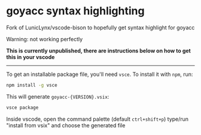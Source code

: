 # goyacc syntax highlighting

Fork of LunicLynx/vscode-bison to hopefully get syntax highlight for goyacc

Warning: not working perfectly

**This is currently unpublished, there are instructions below on how to get this in your vscode**

<hr>

To get an installable package file, you'll need `vsce`. To install it with `npm`, run:

```bash
npm install -g vsce
```

This will generate `goyacc-{VERSION}.vsix`:
```bash
vsce package
```

Inside vscode, open the command palette (default `ctrl+shift+p`) type/run "install from vsix" and choose the generated file